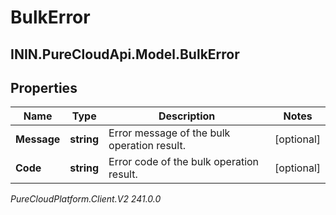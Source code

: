 # BulkError

## ININ.PureCloudApi.Model.BulkError

## Properties

|Name | Type | Description | Notes|
|------------ | ------------- | ------------- | -------------|
| **Message** | **string** | Error message of the bulk operation result. | [optional] |
| **Code** | **string** | Error code of the bulk operation result. | [optional] |



_PureCloudPlatform.Client.V2 241.0.0_

